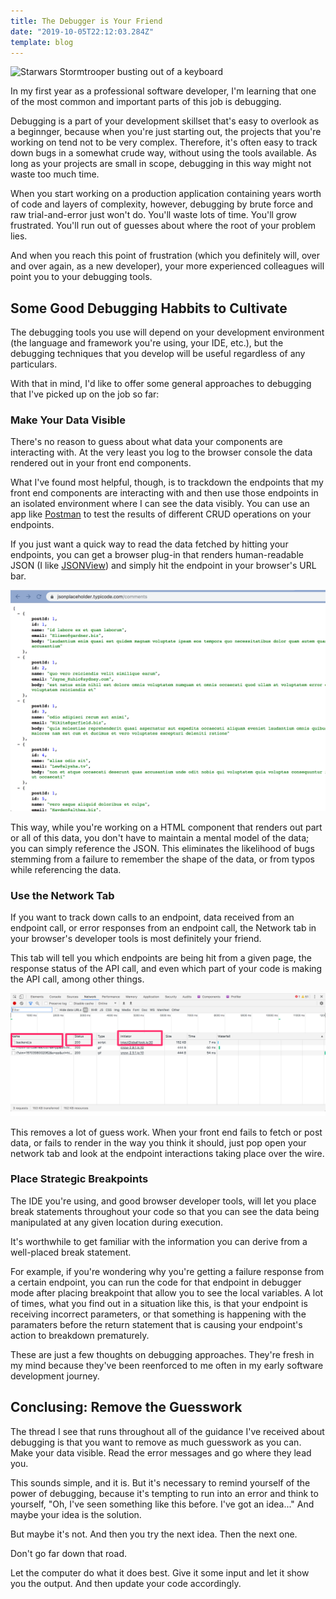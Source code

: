 ```yaml
---
title: The Debugger is Your Friend
date: "2019-10-05T22:12:03.284Z"
template: blog
---
```


![Starwars Stormtrooper busting out of a keyboard](https://images.unsplash.com/photo-1544816565-aa8c1166648f?ixlib=rb-1.2.1&ixid=eyJhcHBfaWQiOjEyMDd9&auto=format&fit=crop&w=1350&q=80)

In my first year as a professional software developer, I'm learning that one of the most common and important parts of this job is debugging.

Debugging is a part of your development skillset that's easy to overlook as a beginnger, because when you're just starting out, the projects that you're working on tend not to be very complex. Therefore, it's often easy to track down bugs in a somewhat crude way, without using the tools available. As long as your projects are small in scope, debugging in this way might not waste too much time.

When you start working on a production application containing years worth of code and layers of complexity, however, debugging by brute force and raw trial-and-error just won't do. You'll waste lots of time. You'll grow frustrated. You'll run out of guesses about where the root of your problem lies.

And when you reach this point of frustration (which you definitely will, over and over again, as a new developer), your more experienced colleagues will point you to your debugging tools.

## Some Good Debugging Habbits to Cultivate

The debugging tools you use will depend on your development environment (the language and framework you're using, your IDE, etc.), but the debugging techniques that you develop will be useful regardless of any particulars.

With that in mind, I'd like to offer some general approaches to debugging that I've picked up on the job so far:

### Make Your Data Visible

There's no reason to guess about what data your components are interacting with. At the very least you log to the browser console the data rendered out in your front end components.

What I've found most helpful, though, is to trackdown the endpoints that my front end components are interacting with and then use those endpoints in an isolated environment where I can see the data visibly. You can use an app like [Postman](https://www.getpostman.com/) to test the results of different CRUD operations on your endpoints. 

If you just want a quick way to read the data fetched by hitting your endpoints, you can get a browser plug-in that renders human-readable JSON (I like [JSONView](https://chrome.google.com/webstore/detail/jsonview/gmegofmjomhknnokphhckolhcffdaihd?hl=en)) and simply hit the endpoint in your browser's URL bar. 

![An example of some JSON rendered with the JSONView plug-in](./json.png)

This way, while you're working on a HTML component that renders out part or all of this data, you don't have to maintain a mental model of the data; you can simply reference the JSON. This eliminates the likelihood of bugs stemming from a failure to remember the shape of the data, or from typos while referencing the data.

### Use the Network Tab

If you want to track down calls to an endpoint, data received from an endpoint call, or error responses from an endpoint call, the Network tab in your browser's developer tools is most definitely your friend. 

This tab will tell you which endpoints are being hit from a given page, the response status of the API call, and even which part of your code is making the API call, among other things.

![The Network tab displaying endpoint and response data](./network.png)

This removes a lot of guess work. When your front end fails to fetch or post data, or fails to render in the way you think it should, just pop open your network tab and look at the endpoint interactions taking place over the wire.

### Place Strategic Breakpoints

The IDE you're using, and good browser developer tools, will let you place break statements throughout your code so that you can see the data being manipulated at any given location during execution.

It's worthwhile to get familiar with the information you can derive from a well-placed break statement.

For example, if you're wondering why you're getting a failure response from a certain endpoint, you can run the code for that endpoint in debugger mode after placing breakpoint that allow you to see the local variables. A lot of times, what you find out in a situation like this, is that your endpoint is receiving incorrect parameters, or that something is happening with the paramaters before the return statement that is causing your endpoint's action to breakdown prematurely.

These are just a few thoughts on debugging approaches. They're fresh in my mind because they've been reenforced to me often in my early software development journey.

## Conclusing: Remove the Guesswork

The thread I see that runs throughout all of the guidance I've received about debugging is that you want to remove as much guesswork as you can. Make your data visible. Read the error messages and go where they lead you. 

This sounds simple, and it is. But it's necessary to remind yourself of the power of debugging, because it's tempting to run into an error and think to yourself, "Oh, I've seen something like this before. I've got an idea..." And maybe your idea is the solution.

But maybe it's not. And then you try the next idea. Then the next one. 

Don't go far down that road. 

Let the computer do what it does best. Give it some input and let it show you the output. And then update your code accordingly.